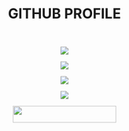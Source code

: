 <h1 align="center"><b>GITHUB PROFILE </b></h1><br>
<p align="center"><a href="https://github.com/X-Newbie"><img src="https://img.shields.io/badge/dynamic/json?logo=github&label=GitHub+Followers&labelColor=282c34&color=181717&query=%24.data.totalSubs&url=https%3A%2F%2Fapi.spencerwoo.com%2Fsubstats%2F%3Fsource%3Dgithub%26queryKey%3DX-Newbie&longCache=true"></a></p>
<p align="center"><a href="https://github.com/X-Newbie"><img src="https://github-readme-stats.vercel.app/api?username=X-Newbie&show_icons=true&theme=radical"></a></p>
<p align="center"><a href="https://github.com/X-Newbie"><img src="https://github-readme-stats.vercel.app/api?username=X-Newbie"></a></p>
<p align="center"><a href="https://github.com/X-Newbie"><img src="https://github-readme-stats.vercel.app/api/top-langs/?username=X-Newbie&theme=radical&layout=compact"></a></p>

<p align="center"><a href="https://t.me/XBOT_SUPPORT">   <img src="https://img.shields.io/badge/JOIN%20CHANNEL-blueviolet?style=flat&logo" width="210" height="34.45" /></a>
